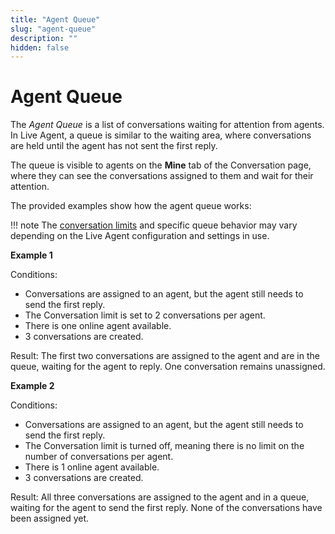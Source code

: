 ```yaml
---
title: "Agent Queue"
slug: "agent-queue"
description: ""
hidden: false
---
```


# Agent Queue

The _Agent Queue_ is a list of conversations waiting for attention from agents. In Live Agent, a queue is similar to the waiting area, where conversations are held until the agent has not sent the first reply.

The queue is visible to agents on the **Mine** tab of the Conversation page, where they can see the conversations assigned to them and wait for their attention.

The provided examples show how the agent queue works:

!!! note
    The [conversation limits](../account-settings.md#conversation-limit-per-agent) and specific queue behavior may vary depending on the Live Agent configuration and settings in use.

**Example 1**

Conditions:

- Conversations are assigned to an agent, but the agent still needs to send the first reply.
- The Conversation limit is set to 2 conversations per agent.
- There is one online agent available.
- 3 conversations are created.

Result: The first two conversations are assigned to the agent and are in the queue, waiting for the agent to reply. One conversation remains unassigned.

**Example 2**

Conditions:

- Conversations are assigned to an agent, but the agent still needs to send the first reply.
- The Conversation limit is turned off, meaning there is no limit on the number of conversations per agent.
- There is 1 online agent available.
- 3 conversations are created.

Result: All three conversations are assigned to the agent and in a queue, waiting for the agent to send the first reply. None of the conversations have been assigned yet.

